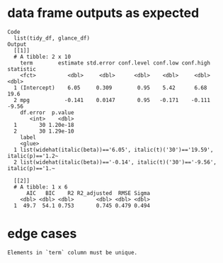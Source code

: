 # data frame outputs as expected

    Code
      list(tidy_df, glance_df)
    Output
      [[1]]
      # A tibble: 2 x 10
        term        estimate std.error conf.level conf.low conf.high statistic
        <fct>          <dbl>     <dbl>      <dbl>    <dbl>     <dbl>     <dbl>
      1 (Intercept)    6.05     0.309        0.95    5.42      6.68      19.6 
      2 mpg           -0.141    0.0147       0.95   -0.171    -0.111     -9.56
        df.error  p.value
           <int>    <dbl>
      1       30 1.20e-18
      2       30 1.29e-10
        label                                                                         
        <glue>                                                                        
      1 list(widehat(italic(beta))=='6.05', italic(t)('30')=='19.59', italic(p)=='1.2~
      2 list(widehat(italic(beta))=='-0.14', italic(t)('30')=='-9.56', italic(p)=='1.~
      
      [[2]]
      # A tibble: 1 x 6
          AIC   BIC    R2 R2_adjusted  RMSE Sigma
        <dbl> <dbl> <dbl>       <dbl> <dbl> <dbl>
      1  49.7  54.1 0.753       0.745 0.479 0.494
      

# edge cases

    Elements in `term` column must be unique.

